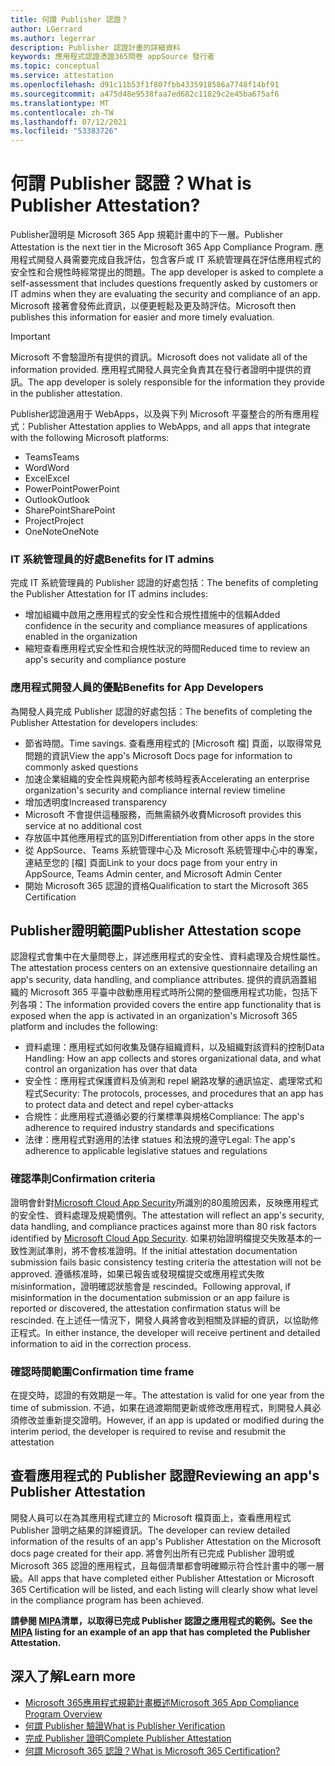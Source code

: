 ```yaml
---
title: 何謂 Publisher 認證？
author: LGerrard
ms.author: legerrar
description: Publisher 認證計畫的詳細資料
keywords: 應用程式認證憑證365問卷 appSource 發行者
ms.topic: conceptual
ms.service: attestation
ms.openlocfilehash: d91c11b53f1f807fbb4335918586a7748f14bf91
ms.sourcegitcommit: a475d48e9538faa7ed682c11829c2e45ba675af6
ms.translationtype: MT
ms.contentlocale: zh-TW
ms.lasthandoff: 07/12/2021
ms.locfileid: "53383726"
---
```

# <a name="what-is-publisher-attestation"></a><span data-ttu-id="efa98-104">何謂 Publisher 認證？</span><span class="sxs-lookup"><span data-stu-id="efa98-104">What is Publisher Attestation?</span></span>

<span data-ttu-id="efa98-105">Publisher證明是 Microsoft 365 App 規範計畫中的下一層。</span><span class="sxs-lookup"><span data-stu-id="efa98-105">Publisher Attestation is the next tier in the Microsoft 365 App Compliance Program.</span></span> <span data-ttu-id="efa98-106">應用程式開發人員需要完成自我評估，包含客戶或 IT 系統管理員在評估應用程式的安全性和合規性時經常提出的問題。</span><span class="sxs-lookup"><span data-stu-id="efa98-106">The app developer is asked to complete a self-assessment that includes questions frequently asked by customers or IT admins when they are evaluating the security and compliance of an app.</span></span> <span data-ttu-id="efa98-107">Microsoft 接著會發佈此資訊，以便更輕鬆及更及時評估。</span><span class="sxs-lookup"><span data-stu-id="efa98-107">Microsoft then publishes this information for easier and more timely evaluation.</span></span>

> [!IMPORTANT]
> <span data-ttu-id="efa98-108">Microsoft 不會驗證所有提供的資訊。</span><span class="sxs-lookup"><span data-stu-id="efa98-108">Microsoft does not validate all of the information provided.</span></span> <span data-ttu-id="efa98-109">應用程式開發人員完全負責其在發行者證明中提供的資訊。</span><span class="sxs-lookup"><span data-stu-id="efa98-109">The app developer is solely responsible for the information they provide in the publisher attestation.</span></span> 

<span data-ttu-id="efa98-110">Publisher認證適用于 WebApps，以及與下列 Microsoft 平臺整合的所有應用程式：</span><span class="sxs-lookup"><span data-stu-id="efa98-110">Publisher Attestation applies to WebApps, and all apps that integrate with the following Microsoft platforms:</span></span>
- <span data-ttu-id="efa98-111">Teams</span><span class="sxs-lookup"><span data-stu-id="efa98-111">Teams</span></span>
- <span data-ttu-id="efa98-112">Word</span><span class="sxs-lookup"><span data-stu-id="efa98-112">Word</span></span>
- <span data-ttu-id="efa98-113">Excel</span><span class="sxs-lookup"><span data-stu-id="efa98-113">Excel</span></span>
- <span data-ttu-id="efa98-114">PowerPoint</span><span class="sxs-lookup"><span data-stu-id="efa98-114">PowerPoint</span></span> 
- <span data-ttu-id="efa98-115">Outlook</span><span class="sxs-lookup"><span data-stu-id="efa98-115">Outlook</span></span>
- <span data-ttu-id="efa98-116">SharePoint</span><span class="sxs-lookup"><span data-stu-id="efa98-116">SharePoint</span></span>
- <span data-ttu-id="efa98-117">Project</span><span class="sxs-lookup"><span data-stu-id="efa98-117">Project</span></span>
- <span data-ttu-id="efa98-118">OneNote</span><span class="sxs-lookup"><span data-stu-id="efa98-118">OneNote</span></span>

### <a name="benefits-for-it-admins"></a><span data-ttu-id="efa98-119">IT 系統管理員的好處</span><span class="sxs-lookup"><span data-stu-id="efa98-119">Benefits for IT admins</span></span>
<span data-ttu-id="efa98-120">完成 IT 系統管理員的 Publisher 認證的好處包括：</span><span class="sxs-lookup"><span data-stu-id="efa98-120">The benefits of completing the Publisher Attestation for IT admins includes:</span></span>
-   <span data-ttu-id="efa98-121">增加組織中啟用之應用程式的安全性和合規性措施中的信賴</span><span class="sxs-lookup"><span data-stu-id="efa98-121">Added confidence in the security and compliance measures of applications enabled in the organization</span></span>
-   <span data-ttu-id="efa98-122">縮短查看應用程式安全性和合規性狀況的時間</span><span class="sxs-lookup"><span data-stu-id="efa98-122">Reduced time to review an app's security and compliance posture</span></span>

### <a name="benefits-for-app-developers"></a><span data-ttu-id="efa98-123">應用程式開發人員的優點</span><span class="sxs-lookup"><span data-stu-id="efa98-123">Benefits for App Developers</span></span> 
<span data-ttu-id="efa98-124">為開發人員完成 Publisher 認證的好處包括：</span><span class="sxs-lookup"><span data-stu-id="efa98-124">The benefits of completing the Publisher Attestation for developers includes:</span></span> 
-   <span data-ttu-id="efa98-125">節省時間。</span><span class="sxs-lookup"><span data-stu-id="efa98-125">Time savings.</span></span> <span data-ttu-id="efa98-126">查看應用程式的 [Microsoft 檔] 頁面，以取得常見問題的資訊</span><span class="sxs-lookup"><span data-stu-id="efa98-126">View the app's Microsoft Docs page for information to commonly asked questions</span></span>
-   <span data-ttu-id="efa98-127">加速企業組織的安全性與規範內部考核時程表</span><span class="sxs-lookup"><span data-stu-id="efa98-127">Accelerating an enterprise organization's security and compliance internal review timeline</span></span>
-   <span data-ttu-id="efa98-128">增加透明度</span><span class="sxs-lookup"><span data-stu-id="efa98-128">Increased transparency</span></span>
- <span data-ttu-id="efa98-129">Microsoft 不會提供這種服務，而無需額外收費</span><span class="sxs-lookup"><span data-stu-id="efa98-129">Microsoft provides this service at no additional cost</span></span>
-   <span data-ttu-id="efa98-130">存放區中其他應用程式的區別</span><span class="sxs-lookup"><span data-stu-id="efa98-130">Differentiation from other apps in the store</span></span>
-   <span data-ttu-id="efa98-131">從 AppSource、Teams 系統管理中心及 Microsoft 系統管理中心中的專案，連結至您的 [檔] 頁面</span><span class="sxs-lookup"><span data-stu-id="efa98-131">Link to your docs page from your entry in AppSource, Teams Admin center, and Microsoft Admin Center</span></span>
-   <span data-ttu-id="efa98-132">開始 Microsoft 365 認證的資格</span><span class="sxs-lookup"><span data-stu-id="efa98-132">Qualification to start the Microsoft 365 Certification</span></span>


## <a name="publisher-attestation-scope"></a><span data-ttu-id="efa98-133">Publisher證明範圍</span><span class="sxs-lookup"><span data-stu-id="efa98-133">Publisher Attestation scope</span></span>

<span data-ttu-id="efa98-134">認證程式會集中在大量問卷上，詳述應用程式的安全性、資料處理及合規性屬性。</span><span class="sxs-lookup"><span data-stu-id="efa98-134">The attestation process centers on an extensive questionnaire detailing an app's security, data handling, and compliance attributes.</span></span> <span data-ttu-id="efa98-135">提供的資訊涵蓋組織的 Microsoft 365 平臺中啟動應用程式時所公開的整個應用程式功能，包括下列各項：</span><span class="sxs-lookup"><span data-stu-id="efa98-135">The information provided covers the entire app functionality that is exposed when the app is activated in an organization's Microsoft 365 platform and includes the following:</span></span>

- <span data-ttu-id="efa98-136">資料處理：應用程式如何收集及儲存組織資料，以及組織對該資料的控制</span><span class="sxs-lookup"><span data-stu-id="efa98-136">Data Handling: How an app collects and stores organizational data, and what control an organization has over that data</span></span>
- <span data-ttu-id="efa98-137">安全性：應用程式保護資料及偵測和 repel 網路攻擊的通訊協定、處理常式和程式</span><span class="sxs-lookup"><span data-stu-id="efa98-137">Security: The protocols, processes, and procedures that an app has to protect data and detect and repel cyber-attacks</span></span>
- <span data-ttu-id="efa98-138">合規性：此應用程式遵循必要的行業標準與規格</span><span class="sxs-lookup"><span data-stu-id="efa98-138">Compliance: The app's adherence to required industry standards and specifications</span></span>
- <span data-ttu-id="efa98-139">法律：應用程式對適用的法律 statues 和法規的遵守</span><span class="sxs-lookup"><span data-stu-id="efa98-139">Legal: The app's adherence to applicable legislative statues and regulations</span></span>

### <a name="confirmation-criteria"></a><span data-ttu-id="efa98-140">確認準則</span><span class="sxs-lookup"><span data-stu-id="efa98-140">Confirmation criteria</span></span>

<span data-ttu-id="efa98-141">證明會針對[Microsoft Cloud App Security](https://www.microsoft.com/microsoft-365/enterprise-mobility-security/cloud-app-security)所識別的80風險因素，反映應用程式的安全性、資料處理及規範慣例。</span><span class="sxs-lookup"><span data-stu-id="efa98-141">The attestation will reflect an app's security, data handling, and compliance practices against more than 80 risk factors identified by [Microsoft Cloud App Security](https://www.microsoft.com/microsoft-365/enterprise-mobility-security/cloud-app-security).</span></span> <span data-ttu-id="efa98-142">如果初始證明檔提交失敗基本的一致性測試準則，將不會核准證明。</span><span class="sxs-lookup"><span data-stu-id="efa98-142">If the initial attestation documentation submission fails basic consistency testing criteria the attestation will not be approved.</span></span> <span data-ttu-id="efa98-143">遵循核准時，如果已報告或發現檔提交或應用程式失敗 misinformation，證明確認狀態會是 rescinded。</span><span class="sxs-lookup"><span data-stu-id="efa98-143">Following approval, if misinformation in the documentation submission or an app failure is reported or discovered, the attestation confirmation status will be rescinded.</span></span> <span data-ttu-id="efa98-144">在上述任一情況下，開發人員將會收到相關及詳細的資訊，以協助修正程式。</span><span class="sxs-lookup"><span data-stu-id="efa98-144">In either instance, the developer will receive pertinent and detailed information to aid in the correction process.</span></span>

### <a name="confirmation-time-frame"></a><span data-ttu-id="efa98-145">確認時間範圍</span><span class="sxs-lookup"><span data-stu-id="efa98-145">Confirmation time frame</span></span>

<span data-ttu-id="efa98-146">在提交時，認證的有效期是一年。</span><span class="sxs-lookup"><span data-stu-id="efa98-146">The attestation is valid for one year from the time of submission.</span></span> <span data-ttu-id="efa98-147">不過，如果在過渡期間更新或修改應用程式，則開發人員必須修改並重新提交證明。</span><span class="sxs-lookup"><span data-stu-id="efa98-147">However, if an app is updated or modified during the interim period, the developer is required to revise and resubmit the attestation</span></span>

## <a name="reviewing-an-apps-publisher-attestation"></a><span data-ttu-id="efa98-148">查看應用程式的 Publisher 認證</span><span class="sxs-lookup"><span data-stu-id="efa98-148">Reviewing an app's Publisher Attestation</span></span>

<span data-ttu-id="efa98-149">開發人員可以在為其應用程式建立的 Microsoft 檔頁面上，查看應用程式 Publisher 證明之結果的詳細資訊。</span><span class="sxs-lookup"><span data-stu-id="efa98-149">The developer can review detailed information of the results of an app's Publisher Attestation on the Microsoft docs page created for their app.</span></span> <span data-ttu-id="efa98-150">將會列出所有已完成 Publisher 證明或 Microsoft 365 認證的應用程式，且每個清單都會明確顯示符合性計畫中的哪一層級。</span><span class="sxs-lookup"><span data-stu-id="efa98-150">All apps that have completed either Publisher Attestation or Microsoft 365 Certification will be listed, and each listing will clearly show what level in the compliance program has been achieved.</span></span>

<span data-ttu-id="efa98-151">**請參閱 [MIPA](https://docs.microsoft.com/microsoft-365-app-certification/teams/iglobe-mipa-your-personal-assistant?pivots=mcas)清單，以取得已完成 Publisher 認證之應用程式的範例。**</span><span class="sxs-lookup"><span data-stu-id="efa98-151">**See the [MIPA](https://docs.microsoft.com/microsoft-365-app-certification/teams/iglobe-mipa-your-personal-assistant?pivots=mcas) listing for an example of an app that has completed the Publisher Attestation.**</span></span> 

## <a name="learn-more"></a><span data-ttu-id="efa98-152">深入了解</span><span class="sxs-lookup"><span data-stu-id="efa98-152">Learn more</span></span>

* [<span data-ttu-id="efa98-153">Microsoft 365應用程式規範計畫概述</span><span class="sxs-lookup"><span data-stu-id="efa98-153">Microsoft 365 App Compliance Program Overview</span></span>](~/overview.md)
* [<span data-ttu-id="efa98-154">何謂 Publisher 驗證</span><span class="sxs-lookup"><span data-stu-id="efa98-154">What is Publisher Verification</span></span>](https://docs.microsoft.com/azure/active-directory/develop/publisher-verification-overview)
* [<span data-ttu-id="efa98-155">完成 Publisher 證明</span><span class="sxs-lookup"><span data-stu-id="efa98-155">Complete Publisher Attestation</span></span>](~/docs/attestation.md)  
* [<span data-ttu-id="efa98-156">何謂 Microsoft 365 認證？</span><span class="sxs-lookup"><span data-stu-id="efa98-156">What is Microsoft 365 Certification? </span></span>](~/docs/enterprise-app-certification-guide.md)
